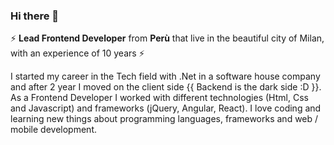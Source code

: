 ### Hi there 👋

<!--
**grandemayta/grandemayta** is a ✨ _special_ ✨ repository because its `README.md` (this file) appears on your GitHub profile.
-->

:zap:  **Lead Frontend Developer** from **Perù** that live in the beautiful city of Milan, with an experience of 10 years :zap:

I started my career in the Tech field with .Net in a software house company and after 2 year I moved on the client side {{ Backend is the dark side :D }}. As a Frontend Developer I worked with different technologies (Html, Css and Javascript) and frameworks (jQuery, Angular, React).
I love coding and learning new things about programming languages, frameworks and web / mobile development.
